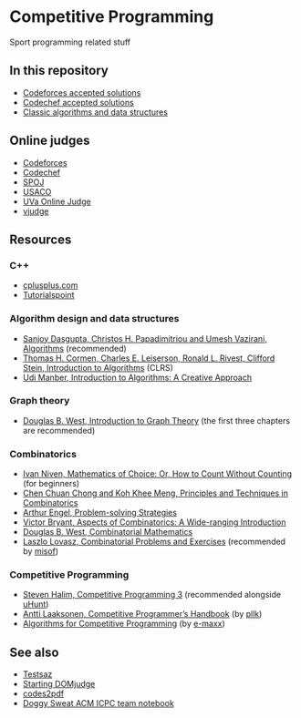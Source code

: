# Competitive Programming

Sport programming related stuff

## In this repository

- [Codeforces accepted solutions](https://github.com/Erfaniaa/competitive-programming/tree/master/Codeforces)
- [Codechef accepted solutions](https://github.com/Erfaniaa/competitive-programming/tree/master/Codechef)
- [Classic algorithms and data structures](https://github.com/Erfaniaa/competitive-programming/tree/master/Algorithms)

## Online judges

- [Codeforces](http://codeforces.com)
- [Codechef](http://www.codechef.com)
- [SPOJ](http://www.spoj.com)
- [USACO](http://usaco.org)
- [UVa Online Judge](http://onlinejudge.org)
- [vjudge](http://vjudge.net/)

## Resources

### C++

- [cplusplus.com](http://www.cplusplus.com)
- [Tutorialspoint](https://www.tutorialspoint.com/cplusplus/index.htm)

### Algorithm design and data structures

- [Sanjoy Dasgupta, Christos H. Papadimitriou and Umesh Vazirani, Algorithms](https://b-ok.org/book/3332172/4a5bbf) (recommended)
- [Thomas H. Cormen, Charles E. Leiserson, Ronald L. Rivest, Clifford Stein, Introduction to Algorithms](https://b-ok.org/book/986690/1e31b0) (CLRS)
- [Udi Manber, Introduction to Algorithms: A Creative Approach](https://b-ok.org/book/5205988/ac10bb)

### Graph theory

- [Douglas B. West, Introduction to Graph Theory](https://b-ok.org/book/1189872/779856) (the first three chapters are recommended)

### Combinatorics

- [Ivan Niven, Mathematics of Choice: Or, How to Count Without Counting](https://b-ok.org/book/497530/f5a0ab) (for beginners)
- [Chen Chuan Chong and Koh Khee Meng, Principles and Techniques in Combinatorics](https://b-ok.org/book/5249619/13b0f3)
- [Arthur Engel, Problem-solving Strategies](https://b-ok.org/book/1300775/af9d16)
- [Victor Bryant, Aspects of Combinatorics: A Wide-ranging Introduction](https://b-ok.org/book/762476/bd3cb9)
- [Douglas B. West, Combinatorial Mathematics](https://ca1lib.org/book/11643282/2877af)
- [Laszlo Lovasz, Combinatorial Problems and Exercises](https://ca1lib.org/book/5232296/18f671) (recommended by [misof](https://www.topcoder.com/members/misof))

### Competitive Programming

- [Steven Halim, Competitive Programming 3](https://b-ok.org/book/2838182/6c5886) (recommended alongside [uHunt](https://uhunt.onlinejudge.org/))
- [Antti Laaksonen, Competitive Programmer’s Handbook](https://cses.fi/book/book.pdf) (by [pllk](https://codeforces.com/profile/pllk))
- [Algorithms for Competitive Programming](https://cp-algorithms.com/) (by [e-maxx](https://www.topcoder.com/members/e-maxx))

## See also

- [Testsaz](https://github.com/erfaniaa/testsaz)
- [Starting DOMjudge](https://github.com/erfaniaa/starting-domjudge)
- [codes2pdf](https://github.com/erfaniaa/codes2pdf)
- [Doggy Sweat ACM ICPC team notebook](https://github.com/erfaniaa/doggy-sweat-cheatsheet)
